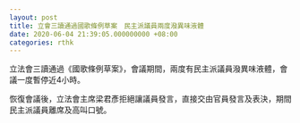 ```yaml
---
layout: post
title: 立會三讀通過國歌條例草案　民主派議員兩度潑異味液體
date: 2020-06-04 21:39:05.000000000 +08:00
categories: rthk
---
```


立法會三讀通過《國歌條例草案》，會議期間，兩度有民主派議員潑異味液體，會議一度暫停近4小時。

恢復會議後，立法會主席梁君彥拒絕讓議員發言，直接交由官員發言及表決，期間民主派議員離席及高叫口號。

